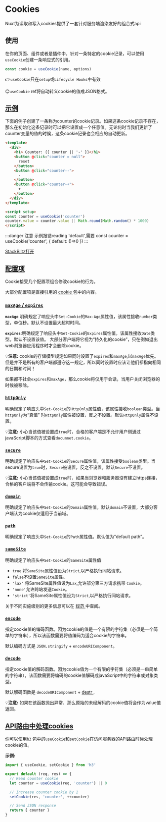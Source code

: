 # Cookies

Nuxt为读取和写入cookies提供了一套针对服务端渲染友好的组合式api

## 使用

在你的页面、组件或者是插件中，针对一条特定的cookie记录，可以使用`useCookie`创建一条响应式的引用。

```js
const cookie = useCookie(name, options)
```

👉`useCookie`只在`setup`或`Lifecycle Hooks`中有效

😌`useCookie` ref将自动转义cookie的值成JSON格式。

## [示例](https://v3.nuxtjs.org/docs/usage/cookies#example)

下面的例子创建了一条称为counter的cookie记录。如果这条cookie记录不存在，那么在初始化这条记录时可以把它设置成一个任意值。无论何时当我们更新了counter变量的值的时候，这条cookie记录也会相应的自动更新。

```html
<template>
  <div>
    <h1> Counter: {{ counter || '-' }}</h1>
    <button @click="counter = null">
      reset
    </button>
    <button @click="counter--">
      -
    </button>
    <button @click="counter++">
      +
    </button>
  </div>
</template>

<script setup>
const counter = useCookie('counter')
counter.value = counter.value || Math.round(Math.random() * 1000)
</script>
```

:::danger 注意
示例报错reading 'default',需要
const counter = useCookie('counter', {
    default: ()=>0
})
:::

[StackBlitz打开](https://stackblitz.com/github/nuxt/framework/tree/main/examples/use-cookie?terminal=dev)

## [配置项](https://v3.nuxtjs.org/docs/usage/cookies#options)

Cookie接受几个配置项组合修改cookie的行为。

大部分配置项是直接引用的 [cookie ](https://github.com/jshttp/cookie)包中的内容。

### [`maxAge` / `expires`](https://v3.nuxtjs.org/docs/usage/cookies#maxage--expires)

**`maxAge`** 明确规定了响应头中`Set-Cookie`的`Max-Age`属性值，该属性接收`number`类型，单位秒。默认不设置最大超时时间。

**`expires`**:明确规定了响应头中`Set-Cookie`的`Expires`属性值，该属性接收`Date`类型。默认不设置该值。 大部分客户端将它视为“持久化的cookie”，只在例如退出web浏览器应用程序时才会删除cookie。

💡**注意:** cookie的存储模型规定如果同时设置了`expires`和`maxAge`,以`maxAge`优先。但是并不是所有的客户端都遵守这一规定，所以同时设置时应该让他们都指向相同的日期和时间！

如果都不社会`expires`和`maxAge`，那么cookie将仅用于会话，当用户关闭浏览器的时候被移除。

### [`httpOnly`](https://v3.nuxtjs.org/docs/usage/cookies#httponly)

明确规定了响应头中`Set-Cookie`的`HttpOnly`属性值，该属性接收`boolean`类型。当`httpOnly`为“真值” 时`HttpOnly`属性被设置，反之不设置。默认`HttpOnly`属性不设置。

💡**注意:** 小心当该值被设置成`true`时，合格的客户端是不允许用户侧通过javaScript脚本的方式查看`documnet.cookie`。

### [`secure`](https://v3.nuxtjs.org/docs/usage/cookies#secure)

明确规定了响应头中`Set-Cookie`的`Secure`属性值，该属性接受`boolean`类型。当secure设置为`true`时，`Secure`被设置，反之不设置。默认`Secure`不设置。

💡**注意:** 小心当该值被设置成`true`时，如果当浏览器和服务器没有建立https连接，合格的客户端将不会传输cookie。这可能会导致错误。

### [`domain`](https://v3.nuxtjs.org/docs/usage/cookies#domain)

明确规定了响应头中`Set-Cookie`的`Domain`属性值。默认`domain`不设置，大部分客户端认为cookie仅适用于当前域。

### [`path`](https://v3.nuxtjs.org/docs/usage/cookies#path)

明确规定了响应头中`Set-Cookie`的`Path`属性值。默认值为“default path”。

### [`sameSite`](https://v3.nuxtjs.org/docs/usage/cookies#samesite)

明确规定了响应头中`Set-Cookie`的`SameSite`属性值

- `true` 将`SameSite`属性值设为`Strict`,以严格执行同站请求。
- `false`不设置`SameSite`属性。
- `'lax'` 将SameSite属性值设为`Lax`,允许部分第三方请求携带 `Cookie`。
- `'none'`允许跨站发送`Cookie`。
- `'strict'`将SameSite属性值设为`Strict`,以严格执行同站请求。

关于不同实施级别的更多信息可以在 [规范 ](https://tools.ietf.org/html/draft-ietf-httpbis-rfc6265bis-03#section-4.1.2.7)中查阅。

### [`encode`](https://v3.nuxtjs.org/docs/usage/cookies#encode)

指定cookie值的编码函数。因为cookie的值是一个有限的字符集（必须是一个简单的字符串），所以该函数需要将值编码为适合cookie的字符串。

默认编码方式是 `JSON.stringify` + `encodeURIComponent`。

### [`decode`](https://v3.nuxtjs.org/docs/usage/cookies#decode)

指定cookie值的解码函数。因为cookie值为一个有限的字符集（必须是一串简单的字符串），该函数需要将编码的cookie值解码成javaScript中的字符串或对象类型。

默认解码函数是 `decodeURIComponent` + [destr ](https://github.com/unjs/destr).

💡**注意:** 如果在该函数抛出异常，那么原始的未经解码的cookie值将会作为value值返回。

## [API路由中处理cookies](https://v3.nuxtjs.org/docs/usage/cookies#handling-cookies-in-api-routes)

你可以使用[`h3` ](https://github.com/unjs/h3)包中的`useCookie`和`setCookie`在访问服务器的API路由时候处理cookie的值。

**示例:**

```js
import { useCookie, setCookie } from 'h3'

export default (req, res) => {
  // Read counter cookie
  let counter = useCookie(req, 'counter') || 0

  // Increase counter cookie by 1
  setCookie(res, 'counter', ++counter)

  // Send JSON response
  return { counter }
}
```